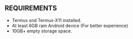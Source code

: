 ## REQUIREMENTS
* Termux snd Termux-X11 installed.
* At least 6GB ram Android device (For better experience)
* 10GB+ empty storage space.
